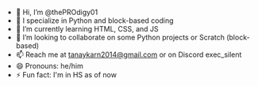 - 👋 Hi, I’m @thePROdigy01
- 👀 I specialize in Python and block-based coding
- 🌱 I’m currently learning HTML, CSS, and JS
- 💞️ I’m looking to collaborate on some Python projects or Scratch (block-based)
- 📫 Reach me at tanaykarn2014@gmail.com or on Discord exec_silent
- 😄 Pronouns: he/him
- ⚡ Fun fact: I'm in HS as of now

<!---
thePROdigy01/thePROdigy01 is a ✨ special ✨ repository because its `README.md` (this file) appears on your GitHub profile.
You can click the Preview link to take a look at your changes.
--->
